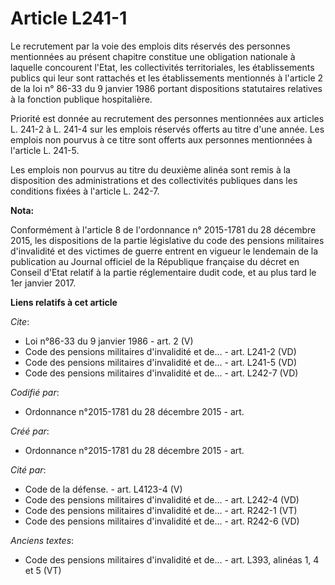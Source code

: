 # Article L241-1

Le recrutement par la voie des emplois dits réservés des personnes mentionnées au présent chapitre constitue une obligation
nationale à laquelle concourent l'Etat, les collectivités territoriales, les établissements publics qui leur sont rattachés
et les établissements mentionnés à l'article 2 de la loi n° 86-33 du 9 janvier 1986 portant dispositions statutaires
relatives à la fonction publique hospitalière.

Priorité est donnée au recrutement des personnes mentionnées aux articles L. 241-2 à L. 241-4 sur les emplois réservés
offerts au titre d'une année. Les emplois non pourvus à ce titre sont offerts aux personnes mentionnées à l'article L. 241-5.

Les emplois non pourvus au titre du deuxième alinéa sont remis à la disposition des administrations et des collectivités
publiques dans les conditions fixées à l'article L. 242-7.

**Nota:**

Conformément à l'article 8 de l'ordonnance n° 2015-1781 du 28 décembre 2015, les dispositions de la partie législative du
code des pensions militaires d'invalidité et des victimes de guerre entrent en vigueur le lendemain de la publication au
Journal officiel de la République française du décret en Conseil d'Etat relatif à la partie réglementaire dudit code, et au
plus tard le 1er janvier 2017.

**Liens relatifs à cet article**

_Cite_:

  - Loi n°86-33 du 9 janvier 1986 - art. 2 (V)
  - Code des pensions militaires d'invalidité et de... - art. L241-2 (VD)
  - Code des pensions militaires d'invalidité et de... - art. L241-5 (VD)
  - Code des pensions militaires d'invalidité et de... - art. L242-7 (VD)

_Codifié par_:

  - Ordonnance n°2015-1781 du 28 décembre 2015 - art.

_Créé par_:

  - Ordonnance n°2015-1781 du 28 décembre 2015 - art.

_Cité par_:

  - Code de la défense. - art. L4123-4 (V)
  - Code des pensions militaires d'invalidité et de... - art. L242-4 (VD)
  - Code des pensions militaires d'invalidité et de... - art. R242-1 (VT)
  - Code des pensions militaires d'invalidité et de... - art. R242-6 (VD)

_Anciens textes_:

  - Code des pensions militaires d'invalidité et de... - art. L393, alinéas 1, 4 et 5 (VT)
